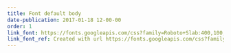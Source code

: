 ```yaml
---
title: Font default body
date-publication: 2017-01-18 12-00-00
order: 1
link_font: https://fonts.googleapis.com/css?family=Roboto+Slab:400,100,300,700
link_font_ref: Created with url https://fonts.googleapis.com/css?family=Roboto+Slab:400,100,300,700
---
```

